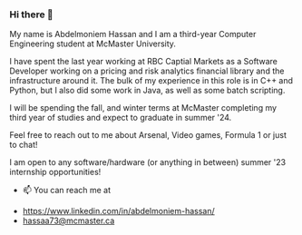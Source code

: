 ### Hi there 👋

My name is Abdelmoniem Hassan and I am a third-year Computer Engineering student at McMaster University.

I have spent the last year working at RBC Captial Markets as a Software Developer working on a pricing and risk analytics financial library and the infrastructure around it. The bulk of my experience in this role is in C++ and Python, but I also did some work in Java, as well as some batch scripting.

I will be spending the fall, and winter terms at McMaster completing my third year of studies and expect to graduate in summer '24.

Feel free to reach out to me about Arsenal, Video games, Formula 1 or just to chat!

I am open to any software/hardware (or anything in between) summer '23 internship opportunities!

- 📫 You can reach me at 
 *  https://www.linkedin.com/in/abdelmoniem-hassan/
 *  [hassaa73@mcmaster.ca](mailto:hassaa73@mcmaster.ca)
  
  
<!--
**tekkersss1/tekkersss1** is a ✨ _special_ ✨ repository because its `README.md` (this file) appears on your GitHub profile.

My name is Abdelmoniem Hassan and I am a second year Computer Engineering student at McMaster University.

- 📫 You can reach me at 
  https://www.linkedin.com/in/abdelmoniem-hassan/
